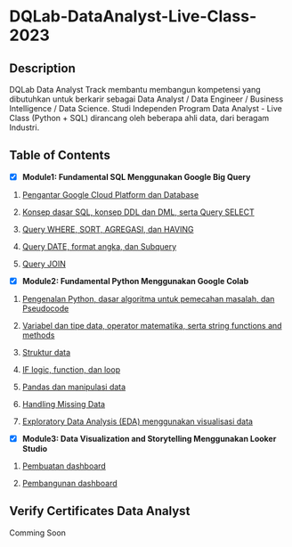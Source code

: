 # DQLab-DataAnalyst-Live-Class-2023

## Description
DQLab Data Analyst Track membantu membangun kompetensi yang dibutuhkan untuk berkarir sebagai Data Analyst / Data Engineer / Business Intelligence / Data Science.
Studi Independen Program Data Analyst - Live Class (Python + SQL) dirancang oleh beberapa ahli data, dari beragam Industri.

## Table of Contents

- [x] __Module1: Fundamental SQL Menggunakan Google Big Query__

1. [Pengantar Google Cloud Platform dan Database](#pengantar-google-cloud-platform-dan-database)

2. [Konsep dasar SQL, konsep DDL dan DML, serta Query SELECT](#konsep-dasar-sql-konsep-DDL-dan-DML-serta-query-select)

3. [Query WHERE, SORT, AGREGASI, dan HAVING](#query-where-sort-agregasi-dan-having)

4. [Query DATE, format angka, dan Subquery](#query-date-format-angka-dan-subquery)

5. [Query JOIN](#query-join)

- [x] __Module2: Fundamental Python Menggunakan Google Colab__

1. [Pengenalan Python, dasar algoritma untuk pemecahan masalah, dan Pseudocode](#pengenalan-python-dasar-algoritma-untuk-pemecahan-masalah-dan-pseudocode)

2. [Variabel dan tipe data, operator matematika, serta string functions and methods](#variabel-dan-tipe-data-operator-matematika-serta-string-functions-and-methods)

3. [Struktur data](#struktur-data)

4. [IF logic, function, dan loop](#if-logic-function-dan-loop)

5. [Pandas dan manipulasi data](#pandas-dan-manipulasi-data)

6. [Handling Missing Data](#handling-missing-data)
   
7. [Exploratory Data Analysis (EDA) menggunakan visualisasi data](#exploratory-data-analysis-menggunakan-visualisasi-data)

- [x] __Module3: Data Visualization and Storytelling Menggunakan Looker Studio__

1. [Pembuatan dashboard](#pemebuatan-dashboard)

2. [Pembangunan dashboard](#pembangunan-dashboard)

## Verify Certificates Data Analyst
Comming Soon
